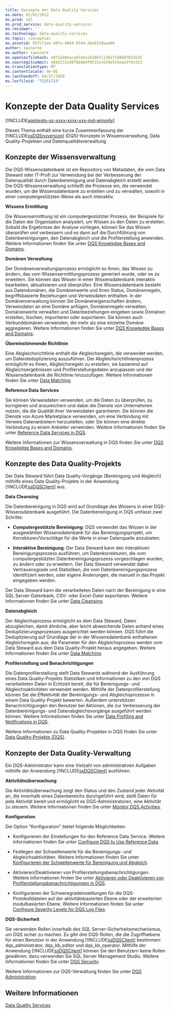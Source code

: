 ```yaml
---
title: Konzepte der Data Quality Services
ms.date: 01/01/2012
ms.prod: sql
ms.prod_service: data-quality-services
ms.reviewer: ''
ms.technology: data-quality-services
ms.topic: conceptual
ms.assetid: 837c71ee-48fa-4044-8744-2be9119aaa04
author: swinarko
ms.author: sawinark
ms.openlocfilehash: a9f1ab0eaca67eb1e5266f11381f316607031635
ms.sourcegitcommit: e042272a38fb646df05152c676e5cbeae3f9cd13
ms.translationtype: MT
ms.contentlocale: de-DE
ms.lasthandoff: 04/27/2020
ms.locfileid: "75251713"
---
```

# <a name="data-quality-services-concepts"></a>Konzepte der Data Quality Services

[!INCLUDE[appliesto-ss-xxxx-xxxx-xxx-md-winonly](../includes/appliesto-ss-xxxx-xxxx-xxx-md-winonly.md)]

  Dieses Thema enthält eine kurze Zusammenfassung der [!INCLUDE[ssDQSnoversion](../includes/ssdqsnoversion-md.md)] (DQS)-Konzepte in Wissensverwaltung, Data Quality-Projekten und Datenqualitätsverwaltung.  
  
##  <a name="knowledge-management-concepts"></a><a name="Knowledge"></a> Konzepte der Wissensverwaltung  
 Die DQS-Wissensdatenbank ist ein Repository von Metadaten, die vom Data Steward oder IT-Profi zur Verwendung bei der Verbesserung der Datenqualität durch Datenbereinigung und Datenabgleich erstellt werden. Die DQS-Wissensverwaltung schließt die Prozesse ein, die verwendet wurden, um die Wissensdatenbank zu erstellen und zu verwalten, sowohl in einer computergestützten Weise als auch interaktiv.  
  
 **Wissens Ermittlung**  
  
 Die Wissensermittlung ist ein computergestützter Prozess, der Beispiele für die Daten der Organisation analysiert, um Wissen zu den Daten zu erstellen. Sobald die Ergebnisse der Analyse vorliegen, können Sie das Wissen überprüfen und verbessern und es dann auf die Durchführung von Datenbereinigungen, den Datenabgleich und die Profilerstellung anwenden. Weitere Informationen finden Sie unter [DQS Knowledge Bases and Domains](../data-quality-services/dqs-knowledge-bases-and-domains.md).  
  
 **Domänen Verwaltung**  
  
 Der Domänenverwaltungsprozess ermöglicht es Ihnen, das Wissen zu ändern, das vom Wissensermittlungsprozess generiert wurde, oder es zu erweitern. Sie können das Wissen in einer Wissensdatenbank interaktiv bearbeiten, aktualisieren und überprüfen. Eine Wissensdatenbank besteht aus Datendomänen, die Domänenwerte und ihren Status, Domänenregeln, begriffsbasierte Beziehungen und Verweisdaten enthalten. In der Domänenverwaltung können Sie Domäneneigenschaften ändern, Verweisdaten an eine Domäne anfügen, Domänenregeln verwalten, Domänenwerte verwalten und Datenbeziehungen eingeben sowie Domänen erstellen, löschen, importieren oder exportieren. Sie können auch Verbunddomänen verwenden, die mehr als eine einzelne Domäne aggregieren. Weitere Informationen finden Sie unter [DQS Knowledge Bases and Domains](../data-quality-services/dqs-knowledge-bases-and-domains.md).  
  
 **Übereinstimmende Richtlinie**  
  
 Eine Abgleichsrichtlinie enthält die Abgleichsregeln, die verwendet werden, um Datendeduplizierung auszuführen. Der Abgleichsrichtlinienprozess ermöglicht es Ihnen, Abgleichsregeln zu erstellen, sie basierend auf Abgleichsergebnissen und Profilerstellungsdaten anzupassen und der Wissensdatenbank die Richtlinie hinzuzufügen. Weitere Informationen finden Sie unter [Data Matching](../data-quality-services/data-matching.md).  
  
 **Reference Data Services**  
  
 Sie können Verweisdaten verwenden, um die Daten zu überprüfen, zu korrigieren und anzureichern und dabei die Dienste von Unternehmen nutzen, die die Qualität ihrer Verweisdaten garantieren. Sie können die Dienste von Azure Marketplace verwenden, um eine Verbindung mit Verweis Datenanbietern herzustellen, oder Sie können eine direkte Verbindung zu einem Anbieter verwenden. Weitere Informationen finden Sie unter [Reference Data Services in DQS](../data-quality-services/reference-data-services-in-dqs.md).  
  
 Weitere Informationen zur Wissensverwaltung in DQS finden Sie unter [DQS Knowledge Bases and Domains](../data-quality-services/dqs-knowledge-bases-and-domains.md).  
  
##  <a name="data-quality-project-concepts"></a><a name="Projects"></a> Konzepte des Data Quality-Projekts  
 Der Data Steward führt Data Quality-Vorgänge (Bereinigung und Abgleich) mithilfe eines Data Quality-Projekts in der Anwendung [!INCLUDE[ssDQSClient](../includes/ssdqsclient-md.md)] aus.  
  
 **Data Cleansing**  
  
 Die Datenbereinigung in DQS wird auf Grundlage des Wissens in einer DQS-Wissensdatenbank ausgeführt. Die Datenbereinigung in DQS umfasst zwei Schritte:  
  
-   **Computergestützte Bereinigung**: DQS verwendet das Wissen in der ausgewählten Wissensdatenbank für das Bereinigungsprojekt, um Korrekturen/Vorschläge für die Werte in einer Datenquelle anzubieten.  
  
-   **Interaktive Bereinigung**: Der Data Steward kann den interaktiven Bereinigungsprozess ausführen, um Datenkorrekturen, die vom computergestützten Datenbereinigungsprozess vorgeschlagen wurden, zu ändern oder zu erweitern. Der Data Steward verwendet dabei Vertrauensgrade und Statistiken, die vom Datenbereinigungsprozess identifiziert werden, oder eigene Änderungen, die manuell in das Projekt eingegeben werden.  
  
 Der Data Steward kann die verarbeiteten Daten nach der Bereinigung in eine SQL Server-Datenbank, CSV- oder Excel-Datei exportieren. Weitere Informationen finden Sie unter [Data Cleansing](../data-quality-services/data-cleansing.md).  
  
 **Datenabgleich**  
  
 Der Abgleichsprozess ermöglicht es dem Data Steward, Daten abzugleichen, damit ähnliche, aber leicht abweichende Daten anhand eines Deduplizierungsprozesses ausgerichtet werden können. DQS führt die Deduplizierung auf Grundlage der in der Wissensdatenbank enthaltenen Abgleichsregeln aus; die Parameter für den Abgleichsprozess werden vom Data Steward aus dem Data Quality-Projekt heraus angegeben. Weitere Informationen finden Sie unter [Data Matching](../data-quality-services/data-matching.md).  
  
 **Profilerstellung und Benachrichtigungen**  
  
 Die Datenprofilerstellung stellt Data Stewards während der Ausführung eines Data Quality-Projekts Statistiken und Informationen zu den von DQS verarbeiteten Daten in Echtzeit bereit, die für Bereinigungs- und Abgleichsaktivitäten verwendet werden. Mithilfe der Datenprofilerstellung können Sie die Effektivität der Bereinigungs- und Abgleichsprozesse in einem Data Quality-Projekt bewerten. Außerdem unterstützen Benachrichtigungen den Benutzer bei Aktionen, die zur Verbesserung der Datenbereinigungs- und Datenabgleichsvorgänge ausgeführt werden können. Weitere Informationen finden Sie unter [Data Profiling and Notifications in DQS](../data-quality-services/data-profiling-and-notifications-in-dqs.md).  
  
 Weitere Informationen zu Data Quality-Projekten in DQS finden Sie unter [Data Quality-Projekte &#40;DQS&#41;](../data-quality-services/data-quality-projects-dqs.md).  
  
##  <a name="data-quality-administration-concepts"></a><a name="Admin"></a> Konzepte der Data Quality-Verwaltung  
 Ein DQS-Administrator kann eine Vielzahl von administrativen Aufgaben mithilfe der Anwendung [!INCLUDE[ssDQSClient](../includes/ssdqsclient-md.md)] ausführen.  
  
 **Aktivitätsüberwachung**  
  
 Die Aktivitätsüberwachung zeigt den Status und den Zustand jeder Aktivität an, die innerhalb eines Datenbereichs durchgeführt wird, stellt Daten für jede Aktivität bereit und ermöglicht es DQS-Administratoren, eine Aktivität zu steuern. Weitere Informationen finden Sie unter [Monitor DQS Activities](../data-quality-services/monitor-dqs-activities.md).  
  
 **Konfiguration**  
  
 Die Option "Konfiguration" bietet folgende Möglichkeiten:  
  
-   Konfigurieren der Einstellungen für den Reference Data Service. Weitere Informationen finden Sie unter [Configure DQS to Use Reference Data](../data-quality-services/configure-dqs-to-use-reference-data.md).  
  
-   Festlegen der Schwellenwerte für die Bereinigungs- und Abgleichsaktivitäten. Weitere Informationen finden Sie unter [Konfigurieren der Schwellenwerte für Bereinigung und Abgleich](../data-quality-services/configure-threshold-values-for-cleansing-and-matching.md).  
  
-   Aktivieren/Deaktivieren von Profilerstellungsbenachrichtigungen. Weitere Informationen finden Sie unter [Aktivieren oder Deaktivieren von Profilerstellungsbenachrichtigungen in DQS](../data-quality-services/enable-or-disable-profiling-notifications-in-dqs.md).  
  
-   Konfigurieren der Schweregradeinstellungen für die DQS-Protokolldateien auf der aktivitätsbasierten Ebene oder der erweiterten modulbasierten Ebene. Weitere Informationen finden Sie unter [Configure Severity Levels for DQS Log Files](../data-quality-services/configure-severity-levels-for-dqs-log-files.md).  
  
 **DQS-Sicherheit**  
  
 Sie verwenden Rollen innerhalb des SQL Server-Sicherheitsmechanismus, um DQS sicher zu machen. Es gibt drei DQS-Rollen, die die Zugriffsebene für einen Benutzer in der Anwendung [!INCLUDE[ssDQSClient](../includes/ssdqsclient-md.md)] bestimmen: dqs_administrator, dqs_kb_editor und dqs_kb_operator. Mithilfe der Anwendung [!INCLUDE[ssDQSClient](../includes/ssdqsclient-md.md)] können Sie den Benutzern keine Rollen gewähren; dazu verwenden Sie SQL Server Management Studio. Weitere Informationen finden Sie unter [DQS Security](../data-quality-services/dqs-security.md).  
  
 Weitere Informationen zur DQS-Verwaltung finden Sie unter [DQS Administration](../data-quality-services/dqs-administration.md).  
  
## <a name="see-also"></a>Weitere Informationen  
 [Data Quality Services](../data-quality-services/data-quality-services.md)  
  
  
